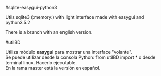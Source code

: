 #sqlite-easygui-python3  

Utils sqlite3 (:memory:) with light interface made with easygui and python3.5.2

There is a branch with an english version.

#utilBD  

Utiliza módulo **easygui** para mostrar una interface "volante".  
Se puede utilizar desde la consola Python: from utilBD import * 
o desde terminal linux. Hacerlo ejecutable.  
En la rama master está la versión en español.

